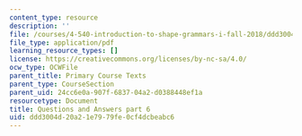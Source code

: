 ```yaml
---
content_type: resource
description: ''
file: /courses/4-540-introduction-to-shape-grammars-i-fall-2018/ddd3004d20a21e7979fe0cf4dcbeabc6_MIT4_540F18_qa6.pdf
file_type: application/pdf
learning_resource_types: []
license: https://creativecommons.org/licenses/by-nc-sa/4.0/
ocw_type: OCWFile
parent_title: Primary Course Texts
parent_type: CourseSection
parent_uid: 24cc6e0a-907f-6837-04a2-d0388448ef1a
resourcetype: Document
title: Questions and Answers part 6
uid: ddd3004d-20a2-1e79-79fe-0cf4dcbeabc6
---
```

